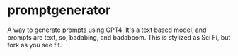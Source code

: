 # promptgenerator
A way to generate prompts using GPT4. It's a text based model, and prompts are text, so, badabing, and badaboom. This is stylized as Sci Fi, but fork as you see fit.
